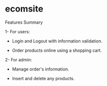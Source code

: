 # ecomsite

Features Summary

1- For users:

- Login and Logout with information validation.

- Order products online using a shopping cart.

2- For admin:

- Manage order's information.

- Insert and delete any products.

